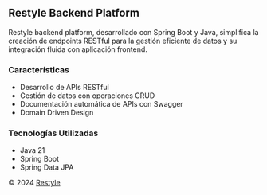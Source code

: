 ## Restyle Backend Platform
Restyle backend platform, desarrollado con Spring Boot y Java, 
simplifica la creación de endpoints RESTful para la gestión
eficiente de datos y su integración fluida con aplicación frontend.

### Características

- Desarrollo de APIs RESTful
- Gestión de datos con operaciones CRUD
- Documentación automática de APIs con Swagger
- Domain Driven Design

### Tecnologías Utilizadas

- Java 21
- Spring Boot
- Spring Data JPA

&copy; 2024 [Restyle](https://si732-expdesign-team.github.io/landing-page/)
